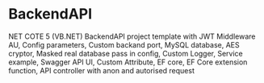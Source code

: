 # BackendAPI
NET COTE 5 (VB.NET) BackendAPI project template with JWT Middleware AU, Config parameters, Custom backand port, MySQL database, AES cryptor, Masked real database pass in config, Custom Logger, Service example, Swagger API UI, Custom Attribute, EF core, EF Core extension function, API controller with anon and autorised request

